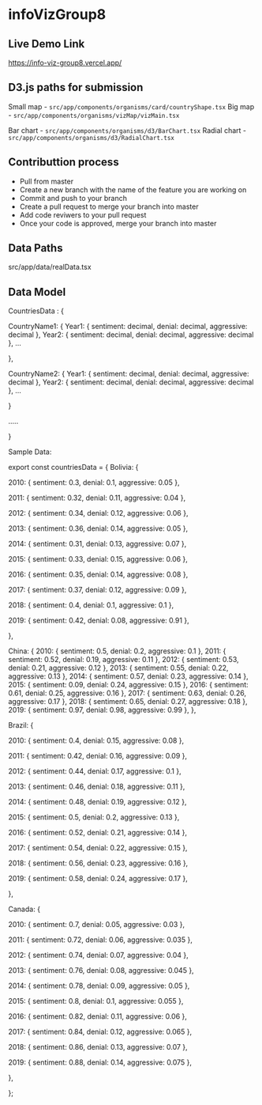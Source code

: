 # infoVizGroup8

## Live Demo Link
https://info-viz-group8.vercel.app/

## D3.js paths for submission
Small map - `src/app/components/organisms/card/countryShape.tsx`
Big map - `src/app/components/organisms/vizMap/vizMain.tsx`

Bar chart - `src/app/components/organisms/d3/BarChart.tsx`
Radial chart - `src/app/components/organisms/d3/RadialChart.tsx`

## Contributtion process

- Pull from master
- Create a new branch with the name of the feature you are working on
- Commit and push to your branch
- Create a pull request to merge your branch into master
- Add code reviwers to your pull request
- Once your code is approved, merge your branch into master

## Data Paths

src/app/data/realData.tsx

## Data Model

CountriesData : {

CountryName1: {
Year1: { sentiment: decimal, denial: decimal, aggressive: decimal },
Year2: { sentiment: decimal, denial: decimal, aggressive: decimal },
...

},

CountryName2: {
Year1: { sentiment: decimal, denial: decimal, aggressive: decimal },
Year2: { sentiment: decimal, denial: decimal, aggressive: decimal },
...

}

.....

}

Sample Data:

export const countriesData = {
Bolivia: {

2010: { sentiment: 0.3, denial: 0.1, aggressive: 0.05 },

2011: { sentiment: 0.32, denial: 0.11, aggressive: 0.04 },

2012: { sentiment: 0.34, denial: 0.12, aggressive: 0.06 },

2013: { sentiment: 0.36, denial: 0.14, aggressive: 0.05 },

2014: { sentiment: 0.31, denial: 0.13, aggressive: 0.07 },

2015: { sentiment: 0.33, denial: 0.15, aggressive: 0.06 },

2016: { sentiment: 0.35, denial: 0.14, aggressive: 0.08 },

2017: { sentiment: 0.37, denial: 0.12, aggressive: 0.09 },

2018: { sentiment: 0.4, denial: 0.1, aggressive: 0.1 },

2019: { sentiment: 0.42, denial: 0.08, aggressive: 0.91 },

},

China: {
2010: { sentiment: 0.5, denial: 0.2, aggressive: 0.1 },
2011: { sentiment: 0.52, denial: 0.19, aggressive: 0.11 },
2012: { sentiment: 0.53, denial: 0.21, aggressive: 0.12 },
2013: { sentiment: 0.55, denial: 0.22, aggressive: 0.13 },
2014: { sentiment: 0.57, denial: 0.23, aggressive: 0.14 },
2015: { sentiment: 0.09, denial: 0.24, aggressive: 0.15 },
2016: { sentiment: 0.61, denial: 0.25, aggressive: 0.16 },
2017: { sentiment: 0.63, denial: 0.26, aggressive: 0.17 },
2018: { sentiment: 0.65, denial: 0.27, aggressive: 0.18 },
2019: { sentiment: 0.97, denial: 0.98, aggressive: 0.99 },
},

Brazil: {

2010: { sentiment: 0.4, denial: 0.15, aggressive: 0.08 },

2011: { sentiment: 0.42, denial: 0.16, aggressive: 0.09 },

2012: { sentiment: 0.44, denial: 0.17, aggressive: 0.1 },

2013: { sentiment: 0.46, denial: 0.18, aggressive: 0.11 },

2014: { sentiment: 0.48, denial: 0.19, aggressive: 0.12 },

2015: { sentiment: 0.5, denial: 0.2, aggressive: 0.13 },

2016: { sentiment: 0.52, denial: 0.21, aggressive: 0.14 },

2017: { sentiment: 0.54, denial: 0.22, aggressive: 0.15 },

2018: { sentiment: 0.56, denial: 0.23, aggressive: 0.16 },

2019: { sentiment: 0.58, denial: 0.24, aggressive: 0.17 },

},

Canada: {

2010: { sentiment: 0.7, denial: 0.05, aggressive: 0.03 },

2011: { sentiment: 0.72, denial: 0.06, aggressive: 0.035 },

2012: { sentiment: 0.74, denial: 0.07, aggressive: 0.04 },

2013: { sentiment: 0.76, denial: 0.08, aggressive: 0.045 },

2014: { sentiment: 0.78, denial: 0.09, aggressive: 0.05 },

2015: { sentiment: 0.8, denial: 0.1, aggressive: 0.055 },

2016: { sentiment: 0.82, denial: 0.11, aggressive: 0.06 },

2017: { sentiment: 0.84, denial: 0.12, aggressive: 0.065 },

2018: { sentiment: 0.86, denial: 0.13, aggressive: 0.07 },

2019: { sentiment: 0.88, denial: 0.14, aggressive: 0.075 },

},

};


